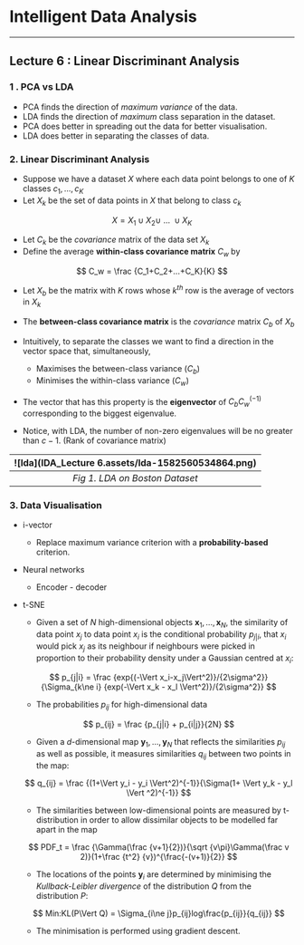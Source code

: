 # Intelligent Data Analysis

---

## Lecture 6 : Linear Discriminant Analysis



### 1 . PCA vs LDA

- PCA finds the direction of *maximum variance* of the data.
- LDA finds the direction of *maximum* class separation in the dataset.
- PCA does better in spreading out the data for better visualisation.
- LDA does better in separating the classes of data.



### 2. Linear Discriminant Analysis

- Suppose we have a dataset $X$ where each data point belongs to one of $K$ classes $c_1, ..., c_K$
- Let $X_k$ be the set of data points in $X$ that belong to class $c_k$

$$
X = X_1 \cup X_2 \cup \ ... \ \cup X_K
$$

- Let $C_k$ be the *covariance* matrix of the data set $X_k$
- Define the average **within-class covariance matrix** $C_w$ by

$$
C_w = \frac {C_1+C_2+...+C_K}{K}
$$

- Let $X_b$ be the matrix with $K$ rows whose $k^{th}$ row is the average of vectors in $X_k$
- The **between-class covariance matrix** is the *covariance* matrix $C_b$ of $X_b$



- Intuitively, to separate the classes we want to find a direction in the vector space that, simultaneously,
  - Maximises the between-class variance ($C_b$)
  - Minimises the within-class variance ($C_w$)
- The vector that has this property is the **eigenvector** of $C_bC_w^{(-1)}$ corresponding to the biggest eigenvalue.



- Notice, with LDA, the number of non-zero eigenvalues will be no greater than $c-1$. (Rank of covariance matrix)

| ![lda](IDA_Lecture 6.assets/lda-1582560534864.png) |
| :------------------------------------------------: |
|           *Fig 1. LDA on Boston Dataset*           |



### 3. Data Visualisation

- i-vector

  - Replace maximum variance criterion with a **probability-based** criterion.

- Neural networks

  - Encoder - decoder

- t-SNE

  - Given a set of $N$ high-dimensional objects $\mathbf x_1, ..., \mathbf x_N$, the similarity of data point $x_j$ to data point $x_i$ is the conditional probability $p_{j|i}$, that $x_i$ would pick $x_j$ as its neighbour if neighbours were picked in proportion to their probability density under a Gaussian centred at $x_i$:

  $$
  p_{j|i} = \frac {exp{(-\Vert x_i-x_j\Vert^2)}/{2\sigma^2}}{\Sigma_{k\ne i} {exp(-\Vert x_k - x_l \Vert^2)}/{2\sigma^2}}
  $$

  
  
  - The probabilities $p_{ij}$ for high-dimensional data
  
  $$
p_{ij} = \frac {p_{j|i} + p_{i|j}}{2N}
  $$
  
  
  
  
  - Given a $d$-dimensional map $\mathbf y_1, ..., \mathbf y_N$ that reflects the similarities $p_{ij}$ as well as possible, it measures similarities $q_{ij}$ between two points in the map:
  
  $$
  q_{ij} = \frac {(1+\Vert y_i - y_i \Vert^2)^{-1}}{\Sigma(1+ \Vert y_k - y_l \Vert ^2)^{-1}}
  $$
  
  
  
  
  - The similarities between low-dimensional points are measured by t-distribution in order to allow dissimilar objects to be modelled far apart in the map
  
  $$
  PDF_t = \frac {\Gamma(\frac {v+1}{2})}{\sqrt {v\pi}\Gamma(\frac v 2)}(1+\frac {t^2} {v})^{\frac{-(v+1)}{2}}
  $$
  
  - The locations of the points $\mathbf y_i$ are determined by minimising the *Kullback-Leibler divergence* of the distribution $Q$ from the distribution $P$:
  
  $$
  Min:KL(P\Vert Q) = \Sigma_{i\ne j}p_{ij}log\frac{p_{ij}}{q_{ij}}
  $$
  
  - The minimisation is performed using gradient descent. 
